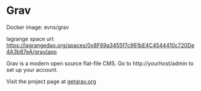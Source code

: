 # Grav

Docker image: evns/grav 

lagrange space url: https://lagrangedao.org/spaces/0x8F69a3455f7c961bE4C4544410c720De4A3b87eA/grav/app

Grav is a modern open source flat-file CMS. Go to http://yourhost/admin to set up your account.

Visit the project page at [getgrav.org](https://getgrav.org)
